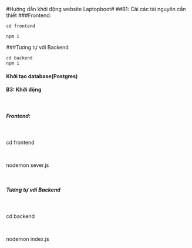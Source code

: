 #Hướng dẫn khởi động website Laptopboot#
##B1: Cài các tài nguyên cần thiết
###Frontend:
```
cd frontend
```
```
npm i
```
###Tương tự với Backend
```
cd backend
npm i
```

<h4>Khởi tạo database(Postgres)</h4>

<h4>B3: Khởi động</h4>
<br>
<h5>Frontend:</h5>
<br>
<p>cd frontend</p>
<br>
<p>nodemon sever.js</p>
<br>
<h5>Tương tự với Backend</h5>
<br>
<p>cd backend</p>
<br>
<p>nodemon index.js</p>
<br>